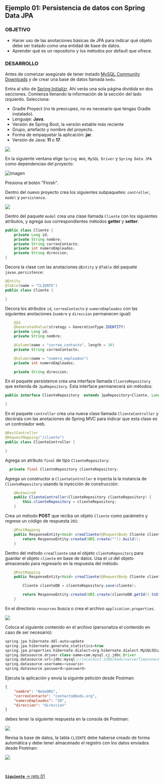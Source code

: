 ## Ejemplo 01: Persistencia de datos con Spring Data JPA

### OBJETIVO

- Hacer uso de las anotaciones básicas de JPA para indicar qué objeto debe ser tratado como una entidad de base de datos.
- Aprender qué es un repositorio y los métodos por default que ofrece.


### DESARROLLO

Antes de comenzar asegúrate de tener instado [MySQL Community Downloads](https://dev.mysql.com/downloads/mysql/) y de crear una base de datos llamada `bedu`.

Entra al sitio de [Spring Initializr](https://start.spring.io/). Ahí verás una sola página dividida en dos secciones. Comienza llenando la información de la sección del lado izquierdo. Selecciona:
  - Gradle Proyect (no te preocupes, no es necesario que tengas Gradle instalado).
  - Lenguaje: **Java**.
  - Versión de Spring Boot, la versión estable más reciente
  - Grupo, artefacto y nombre del proyecto.
  - Forma de empaquetar la aplicación: **jar**.
  - Versión de Java: **11** o **17**.

![](img/img_01.png)

En la siguiente ventana elige `Spring Web`, `MySQL Driver` y `Spring Data JPA` como dependencias del proyecto:

![imagen](img/02.png)

Presiona el botón "Finish".

Dentro del nuevo proyecto crea los siguientes subpaquetes: `controller`, `model` y `persistence`.

![](img/img_03.png)

Dentro del paquete `model` crea una clase llamada `Cliente` con los siguientes atributos, y agrega sus correspondientes métodos **getter** y **setter**:

```java
public class Cliente {
    private Long id;
    private String nombre;
    private String correoContacto;
    private int numeroEmpleados;
    private String direccion;
}
```

Decora la clase con las anotaciones `@Entity` y `@Table` del paquete `javax.persistence`:

```java
@Entity
@Table(name = "CLIENTE")
public class Cliente {

}
```

Decora los atributos `id`, `correoContacto` y `numeroEmpleados` con las siguientes anotaciones (`nombre` y `direccion` permanecen igual)

```java
    @Id
    @GeneratedValue(strategy = GenerationType.IDENTITY)
    private Long id;
    private String nombre;

    @Column(name = "correo_contacto", length = 30)
    private String correoContacto;

    @Column(name = "numero_empleados")
    private int numeroEmpleados;

    private String direccion;
```

En el paquete persistence crea una interface llamada `ClienteRepository` que extienda de `JpaRepository`. Esta interface permanecerá sin métodos:

```java
public interface ClienteRepository  extends JpaRepository<Cliente, Long> {

}
```

En el paquete `controller` crea una nueva clase llamada `ClienteController` y decórala con las anotaciones de Spring MVC para indicar que esta clase es un controlador web.

```java
@RestController
@RequestMapping("/cliente")
public class ClienteController {

}
```

Agrega un atributo `final` de tipo `ClienteRepository`:

```java
  private final ClienteRepository clienteRepository;
```

Agrega un constructor a `ClienteController` e inyecta la la instancia de `ClienteRepository` usando la inyección de construcción:

```java
    @Autowired
    public ClienteController(ClienteRepository clienteRepository) {
        this.clienteRepository = clienteRepository;
    }
```

Crea un método **POST** que reciba un objeto `Cliente` como parámetro y regrese un código de respuesta `201`:

```java
    @PostMapping
    public ResponseEntity<Void> creaCliente(@RequestBody Cliente cliente){
        return ResponseEntity.created(URI.create("")).build();
    }
```

Dentro del método `creaCliente` usa el objeto `clienteRepository` para guardar el objeto `cliente` en base de datos. Usa el `id` del objeto almacenado para regresarlo en la respuesta del método.

```java
    @PostMapping
    public ResponseEntity<Void> creaCliente(@RequestBody Cliente cliente){

        Cliente clienteDB = clienteRepository.save(cliente);

        return ResponseEntity.created(URI.create(clienteDB.getId().toString())).build();
    }
```

En el directorio `resources` busca o crea el archivo `application.properties`.

![](img/img_04.png)

Coloca el siguiente contenido en el archivo (personaliza el contenido en caso de ser necesario):

```groovy
spring.jpa.hibernate.ddl-auto=update
spring.jpa.hibernate.generate_statistics=true
spring.jpa.properties.hibernate.dialect=org.hibernate.dialect.MySQL5Dialect
spring.datasource.driver-class-name=com.mysql.cj.jdbc.Driver
spring.datasource.url=jdbc:mysql://localhost:3306/bedu?serverTimezone=UTC
spring.datasource.username=<usuario>
spring.datasource.password=<password>
```

Ejecuta la aplicación y envía la siguinte petición desde Postman:

```json
{
    "nombre": "BeduORG",
    "correoContacto": "contacto@bedu.org",
    "numeroEmpleados": "20",
    "direccion": "direccion"
}
```

debes tener la siguiente respuesta en la consola de Postman:

![](img/img_05.png)


Revisa la base de datos, la tabla `CLIENTE` debe haberse creado de forma automática y debe tener almacenado el registro con los datos enviados desde Postman:

![](img/img_06.png)


<br>

[**`Siguiente`** -> reto 01](../Reto-01/)